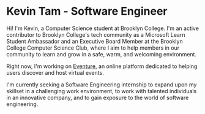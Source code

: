 # Kevin Tam - Software Engineer

Hi! I'm Kevin, a Computer Science student at Brooklyn College. I'm an active contributor to Brooklyn College's tech community as a Microsoft Learn Student Ambassador and an Executive Board Member at the Brooklyn College Computer Science Club, where I aim to help members in our community to learn and grow in a safe, warm, and welcoming environment.

Right now, I'm working on [Eventure](https://eventure.kevintamcs.com), an online platform dedicated to helping users discover and host virtual events.

I'm currently seeking a Software Engineering internship to expand upon my skillset in a challenging work environment, to work with talented individuals in an innovative company, and to gain exposure to the world of software engineering.

<!--
**KevinTamCS/KevinTamCS** is a ✨ _special_ ✨ repository because its `README.md` (this file) appears on your GitHub profile.

Here are some ideas to get you started:

- 🔭 I’m currently working on ...
- 🌱 I’m currently learning ...
- 👯 I’m looking to collaborate on ...
- 🤔 I’m looking for help with ...
- 💬 Ask me about ...
- 📫 How to reach me: ...
- 😄 Pronouns: ...
- ⚡ Fun fact: ...
-->
